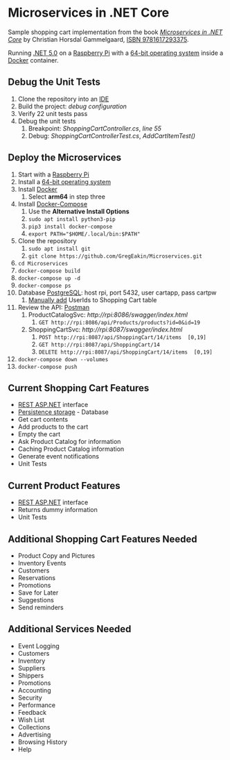# Microservices in .NET Core
Sample shopping cart implementation from the book [*Microservices in .NET Core*](https://www.manning.com/books/microservices-in-net-core) 
by Christian Horsdal Gammelgaard, [ISBN 9781617293375](https://en.wikipedia.org/wiki/Special:BookSources?isbn=9781617293375).

Running [.NET 5.0](https://dotnet.microsoft.com/download/dotnet/5.0)
on a [Raspberry Pi](https://www.raspberrypi.org/products/raspberry-pi-4-model-b/) 
with a [64-bit operating system](https://ubuntu.com/download/raspberry-pi) 
inside a [Docker](https://www.docker.com/) container.

## Debug the Unit Tests
1. Clone the repository into an [IDE](https://visualstudio.microsoft.com/)
1. Build the project: *debug configuration*
1. Verify 22 unit tests pass
1. Debug the unit tests
	1. Breakpoint: *ShoppingCartController.cs*, *line 55*
	1. Debug: *ShoppingCartControllerTest.cs*, *AddCartItemTest()*

## Deploy the Microservices
1. Start with a [Raspberry Pi](https://www.raspberrypi.org/products/raspberry-pi-4-model-b/)
1. Install a [64-bit operating system](https://ubuntu.com/download/raspberry-pi)
1. Install [Docker](https://docs.docker.com/engine/install/ubuntu/)
	1. Select **arm64** in step three
1. Install [Docker-Compose](https://docs.docker.com/compose/install/)
	1. Use the **Alternative Install Options**
	1. `sudo apt install python3-pip`
	1. `pip3 install docker-compose`
	1. `export PATH="$HOME/.local/bin:$PATH"`
1. Clone the repository
	1. `sudo apt install git`
	1. `git clone https://github.com/GregEakin/Microservices.git`
1. `cd Microservices`
1. `docker-compose build`
1. `docker-compose up -d`
1. `docker-compose ps`
1. Database [PostgreSQL](https://www.postgresql.org/): host rpi, port 5432, user cartapp, pass cartpw
	1. [Manually add](https://www.jetbrains.com/datagrip/) UserIds to Shopping Cart table
1. Review the API: [Postman](https://www.postman.com/)
	1. ProductCatalogSvc: *http://rpi:8086/swagger/index.html*
		1. `GET http://rpi:8086/api/Products/products?id=0&id=19`
	1. ShoppingCartSvc: *http://rpi:8087/swagger/index.html*
		1. `POST http://rpi:8087/api/ShoppingCart/14/items  [0,19]`
		1. `GET http://rpi:8087/api/ShoppingCart/14`
		1. `DELETE http://rpi:8087/api/ShoppingCart/14/items  [0,19]`
1. `docker-compose down --volumes`
1. `docker-compose push`

## Current Shopping Cart Features
* [REST ASP.NET](https://dotnet.microsoft.com/apps/aspnet) interface
* [Persistence storage](https://github.com/StackExchange/Dapper) - Database
* Get cart contents
* Add products to the cart
* Empty the cart
* Ask Product Catalog for information
* Caching Product Catalog information
* Generate event notifications
* Unit Tests

## Current Product Features
* [REST ASP.NET](https://dotnet.microsoft.com/apps/aspnet) interface
* Returns dummy information
* Unit Tests

## Additional Shopping Cart Features Needed
* Product Copy and Pictures
* Inventory Events
* Customers
* Reservations
* Promotions
* Save for Later
* Suggestions
* Send reminders

## Additional Services Needed
* Event Logging
* Customers
* Inventory
* Suppliers
* Shippers
* Promotions
* Accounting
* Security
* Performance
* Feedback
* Wish List
* Collections
* Advertising
* Browsing History
* Help
